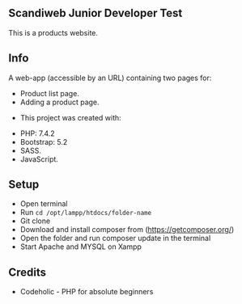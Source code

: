 ## Scandiweb Junior Developer Test

This is a products website.

## Info

A web-app (accessible by an URL) containing two pages for:

* Product list page.
* Adding a product page.

- This project was created with:

* PHP: 7.4.2
* Bootstrap: 5.2
* SASS.
* JavaScript.

## Setup

* Open terminal 
* Run ``cd /opt/lampp/htdocs/folder-name``
* Git clone
* Download and install composer from (https://getcomposer.org/)
* Open the folder and run composer update in the terminal
* Start Apache and MYSQL on Xampp

## Credits

* Codeholic - PHP for absolute beginners 
